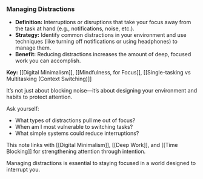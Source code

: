 ### Managing Distractions

- **Definition:** Interruptions or disruptions that take your focus away from the task at hand (e.g., notifications, noise, etc.).
- **Strategy:** Identify common distractions in your environment and use techniques (like turning off notifications or using headphones) to manage them.
- **Benefit:** Reducing distractions increases the amount of deep, focused work you can accomplish.

**Key:** [[Digital Minimalism]], [[Mindfulness, for Focus]], [[Single-tasking vs Multitasking (Context Switching)]]


It’s not just about blocking noise—it’s about designing your environment and habits to protect attention.

Ask yourself:
- What types of distractions pull me out of focus?
- When am I most vulnerable to switching tasks?
- What simple systems could reduce interruptions?

This note links with [[Digital Minimalism]], [[Deep Work]], and [[Time Blocking]] for strengthening attention through intention.

Managing distractions is essential to staying focused in a world designed to interrupt you.

